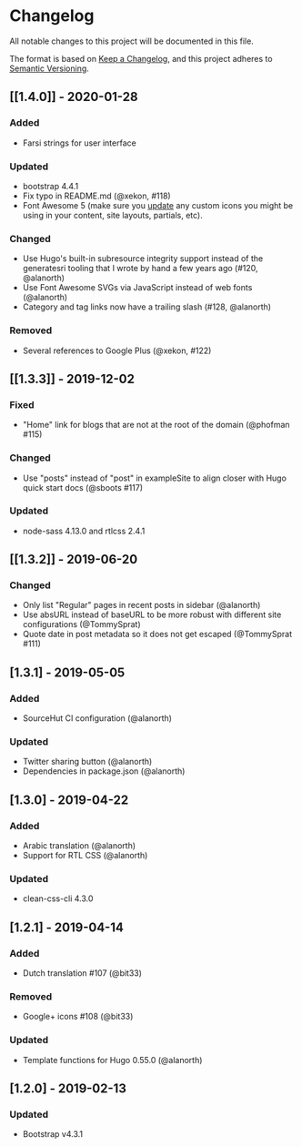 # Changelog
All notable changes to this project will be documented in this file.

The format is based on [Keep a Changelog](https://keepachangelog.com/en/1.0.0/),
and this project adheres to [Semantic Versioning](https://semver.org/spec/v2.0.0.html).

## [[1.4.0]] - 2020-01-28
### Added
- Farsi strings for user interface

### Updated
- bootstrap 4.4.1
- Fix typo in README.md (@xekon, #118)
- Font Awesome 5 (make sure you [update](https://fontawesome.com/how-to-use/on-the-web/setup/upgrading-from-version-4) any custom icons you might be using in your content, site layouts, partials, etc).

### Changed
- Use Hugo's built-in subresource integrity support instead of the generatesri
tooling that I wrote by hand a few years ago (#120, @alanorth)
- Use Font Awesome SVGs via JavaScript instead of web fonts (@alanorth)
- Category and tag links now have a trailing slash (#128, @alanorth)

### Removed
- Several references to Google Plus (@xekon, #122)

## [[1.3.3]] - 2019-12-02
### Fixed
- "Home" link for blogs that are not at the root of the domain (@phofman #115)

### Changed
- Use "posts" instead of "post" in exampleSite to align closer with Hugo quick start docs (@sboots #117)

### Updated
- node-sass 4.13.0 and rtlcss 2.4.1

## [[1.3.2]] - 2019-06-20
### Changed
- Only list "Regular" pages in recent posts in sidebar (@alanorth)
- Use absURL instead of baseURL to be more robust with different site configurations (@TommySprat)
- Quote date in post metadata so it does not get escaped (@TommySprat #111)

## [1.3.1] - 2019-05-05
### Added
- SourceHut CI configuration (@alanorth)

### Updated
- Twitter sharing button (@alanorth)
- Dependencies in package.json (@alanorth)

## [1.3.0] - 2019-04-22
### Added
- Arabic translation (@alanorth)
- Support for RTL CSS (@alanorth)

### Updated
- clean-css-cli 4.3.0

## [1.2.1] - 2019-04-14
### Added
- Dutch translation #107 (@bit33)

### Removed
- Google+ icons #108 (@bit33)

### Updated
- Template functions for Hugo 0.55.0 (@alanorth)

## [1.2.0] - 2019-02-13
### Updated
- Bootstrap v4.3.1
